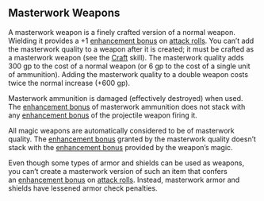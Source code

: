 ## Masterwork Weapons

A masterwork weapon is a finely crafted version of a normal weapon. Wielding it provides a +1 [enhancement bonus](https://www.d20pfsrd.com/basics-ability-scores/glossary#TOC-Enhancement-Bonus) on [attack rolls](https://www.d20pfsrd.com/gamemastering/combat#TOC-Attack-Roll). You can’t add the masterwork quality to a weapon after it is created; it must be crafted as a masterwork weapon (see the [Craft](https://www.d20pfsrd.com/skills/craft) skill). The masterwork quality adds 300 gp to the cost of a normal weapon (or 6 gp to the cost of a single unit of ammunition). Adding the masterwork quality to a double weapon costs twice the normal increase (+600 gp).

Masterwork ammunition is damaged (effectively destroyed) when used. The [enhancement bonus](https://www.d20pfsrd.com/basics-ability-scores/glossary#TOC-Enhancement-Bonus) of masterwork ammunition does not stack with any [enhancement bonus](https://www.d20pfsrd.com/basics-ability-scores/glossary#TOC-Enhancement-Bonus) of the projectile weapon firing it.

All magic weapons are automatically considered to be of masterwork quality. The [enhancement bonus](https://www.d20pfsrd.com/basics-ability-scores/glossary#TOC-Enhancement-Bonus) granted by the masterwork quality doesn’t stack with the [enhancement bonus](https://www.d20pfsrd.com/basics-ability-scores/glossary#TOC-Enhancement-Bonus) provided by the weapon’s magic.

Even though some types of armor and shields can be used as weapons, you can’t create a masterwork version of such an item that confers an [enhancement bonus](https://www.d20pfsrd.com/basics-ability-scores/glossary#TOC-Enhancement-Bonus) on [attack rolls](https://www.d20pfsrd.com/gamemastering/combat#TOC-Attack-Roll). Instead, masterwork armor and shields have lessened armor check penalties.

